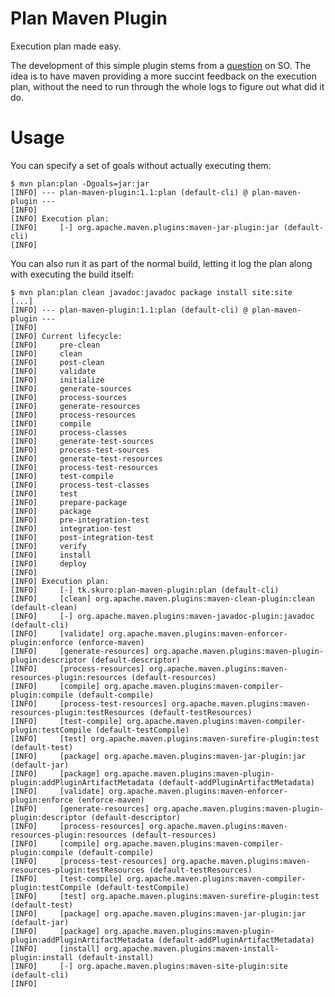 Plan Maven Plugin
=================

Execution plan made easy.

The development of this simple plugin stems from a [question](http://stackoverflow.com/questions/10331462/maven-execution-plan) on SO. The idea is to have maven providing a more
succint feedback on the execution plan, without the need to run through the whole logs to figure out what did it do.

Usage
=====

You can specify a set of goals without actually executing them:

    $ mvn plan:plan -Dgoals=jar:jar
    [INFO] --- plan-maven-plugin:1.1:plan (default-cli) @ plan-maven-plugin ---
    [INFO]
    [INFO] Execution plan:
    [INFO]     [-] org.apache.maven.plugins:maven-jar-plugin:jar (default-cli)
    [INFO]

You can also run it as part of the normal build, letting it log
the plan along with executing the build itself:

    $ mvn plan:plan clean javadoc:javadoc package install site:site
    [...]
    [INFO] --- plan-maven-plugin:1.1:plan (default-cli) @ plan-maven-plugin ---
    [INFO]
    [INFO] Current lifecycle:
    [INFO]     pre-clean
    [INFO]     clean
    [INFO]     post-clean
    [INFO]     validate
    [INFO]     initialize
    [INFO]     generate-sources
    [INFO]     process-sources
    [INFO]     generate-resources
    [INFO]     process-resources
    [INFO]     compile
    [INFO]     process-classes
    [INFO]     generate-test-sources
    [INFO]     process-test-sources
    [INFO]     generate-test-resources
    [INFO]     process-test-resources
    [INFO]     test-compile
    [INFO]     process-test-classes
    [INFO]     test
    [INFO]     prepare-package
    [INFO]     package
    [INFO]     pre-integration-test
    [INFO]     integration-test
    [INFO]     post-integration-test
    [INFO]     verify
    [INFO]     install
    [INFO]     deploy
    [INFO]
    [INFO] Execution plan:
    [INFO]     [-] tk.skuro:plan-maven-plugin:plan (default-cli)
    [INFO]     [clean] org.apache.maven.plugins:maven-clean-plugin:clean (default-clean)
    [INFO]     [-] org.apache.maven.plugins:maven-javadoc-plugin:javadoc (default-cli)
    [INFO]     [validate] org.apache.maven.plugins:maven-enforcer-plugin:enforce (enforce-maven)
    [INFO]     [generate-resources] org.apache.maven.plugins:maven-plugin-plugin:descriptor (default-descriptor)
    [INFO]     [process-resources] org.apache.maven.plugins:maven-resources-plugin:resources (default-resources)
    [INFO]     [compile] org.apache.maven.plugins:maven-compiler-plugin:compile (default-compile)
    [INFO]     [process-test-resources] org.apache.maven.plugins:maven-resources-plugin:testResources (default-testResources)
    [INFO]     [test-compile] org.apache.maven.plugins:maven-compiler-plugin:testCompile (default-testCompile)
    [INFO]     [test] org.apache.maven.plugins:maven-surefire-plugin:test (default-test)
    [INFO]     [package] org.apache.maven.plugins:maven-jar-plugin:jar (default-jar)
    [INFO]     [package] org.apache.maven.plugins:maven-plugin-plugin:addPluginArtifactMetadata (default-addPluginArtifactMetadata)
    [INFO]     [validate] org.apache.maven.plugins:maven-enforcer-plugin:enforce (enforce-maven)
    [INFO]     [generate-resources] org.apache.maven.plugins:maven-plugin-plugin:descriptor (default-descriptor)
    [INFO]     [process-resources] org.apache.maven.plugins:maven-resources-plugin:resources (default-resources)
    [INFO]     [compile] org.apache.maven.plugins:maven-compiler-plugin:compile (default-compile)
    [INFO]     [process-test-resources] org.apache.maven.plugins:maven-resources-plugin:testResources (default-testResources)
    [INFO]     [test-compile] org.apache.maven.plugins:maven-compiler-plugin:testCompile (default-testCompile)
    [INFO]     [test] org.apache.maven.plugins:maven-surefire-plugin:test (default-test)
    [INFO]     [package] org.apache.maven.plugins:maven-jar-plugin:jar (default-jar)
    [INFO]     [package] org.apache.maven.plugins:maven-plugin-plugin:addPluginArtifactMetadata (default-addPluginArtifactMetadata)
    [INFO]     [install] org.apache.maven.plugins:maven-install-plugin:install (default-install)
    [INFO]     [-] org.apache.maven.plugins:maven-site-plugin:site (default-cli)
    [INFO]

